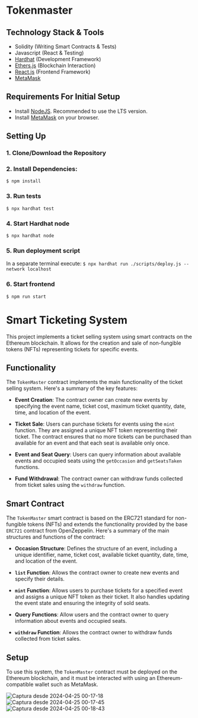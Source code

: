 # Tokenmaster

## Technology Stack & Tools

- Solidity (Writing Smart Contracts & Tests)
- Javascript (React & Testing)
- [Hardhat](https://hardhat.org/) (Development Framework)
- [Ethers.js](https://docs.ethers.io/v5/) (Blockchain Interaction)
- [React.js](https://reactjs.org/) (Frontend Framework)
- [MetaMask](https://metamask.io/)

## Requirements For Initial Setup
- Install [NodeJS](https://nodejs.org/en/). Recommended to use the LTS version.
- Install [MetaMask](https://metamask.io/) on your browser.

## Setting Up
### 1. Clone/Download the Repository

### 2. Install Dependencies:
`$ npm install`

### 3. Run tests
`$ npx hardhat test`

### 4. Start Hardhat node
`$ npx hardhat node`

### 5. Run deployment script
In a separate terminal execute:
`$ npx hardhat run ./scripts/deploy.js --network localhost`

### 6. Start frontend
`$ npm run start`

# Smart Ticketing System

This project implements a ticket selling system using smart contracts on the Ethereum blockchain. It allows for the creation and sale of non-fungible tokens (NFTs) representing tickets for specific events.

## Functionality

The `TokenMaster` contract implements the main functionality of the ticket selling system. Here's a summary of the key features:

- **Event Creation**: The contract owner can create new events by specifying the event name, ticket cost, maximum ticket quantity, date, time, and location of the event.
  
- **Ticket Sale**: Users can purchase tickets for events using the `mint` function. They are assigned a unique NFT token representing their ticket. The contract ensures that no more tickets can be purchased than available for an event and that each seat is available only once.
  
- **Event and Seat Query**: Users can query information about available events and occupied seats using the `getOccasion` and `getSeatsTaken` functions.

- **Fund Withdrawal**: The contract owner can withdraw funds collected from ticket sales using the `withdraw` function.

## Smart Contract

The `TokenMaster` smart contract is based on the ERC721 standard for non-fungible tokens (NFTs) and extends the functionality provided by the base `ERC721` contract from OpenZeppelin. Here's a summary of the main structures and functions of the contract:

- **Occasion Structure**: Defines the structure of an event, including a unique identifier, name, ticket cost, available ticket quantity, date, time, and location of the event.
  
- **`list` Function**: Allows the contract owner to create new events and specify their details.
  
- **`mint` Function**: Allows users to purchase tickets for a specified event and assigns a unique NFT token as their ticket. It also handles updating the event state and ensuring the integrity of sold seats.

- **Query Functions**: Allow users and the contract owner to query information about events and occupied seats.

- **`withdraw` Function**: Allows the contract owner to withdraw funds collected from ticket sales.

## Setup

To use this system, the `TokenMaster` contract must be deployed on the Ethereum blockchain, and it must be interacted with using an Ethereum-compatible wallet such as MetaMask.

![Captura desde 2024-04-25 00-17-18](https://github.com/samirbenbouker/tokenMaster/assets/57891254/84d918a2-807f-4efe-9870-14347f64e43d)
![Captura desde 2024-04-25 00-17-45](https://github.com/samirbenbouker/tokenMaster/assets/57891254/b2ff0f8e-0e92-4a15-afce-12239e6cf62b)
![Captura desde 2024-04-25 00-18-43](https://github.com/samirbenbouker/tokenMaster/assets/57891254/fbd95ffe-efb5-485a-9db3-2d45abc2a322)

